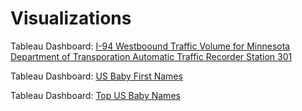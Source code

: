 # Visualizations
Tableau Dashboard: [I-94 Westboound Traffic Volume for Minnesota Department of Transporation Automatic Traffic Recorder Station 301](https://public.tableau.com/profile/nikki.s6178#!/vizhome/TrafficVolume_15976220616850/Dashboard)

Tableau Dashboard: [US Baby First Names](https://public.tableau.com/profile/nikki.s6178#!/vizhome/USABabyFirstNames/USTopBabyNames)

Tableau Dashboard: [Top US Baby Names](https://public.tableau.com/profile/nikki.s6178#!/vizhome/USABabyFirstNames/USTopBabyNames)
